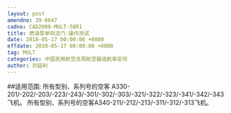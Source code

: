 ```yaml
---
layout: post
amendno: 39-6647
cadno: CAD2008-MULT-58R1
title: 燃油泵单向活门-操作测试
date: 2010-05-17 00:00:00 +0800
effdate: 2010-05-17 00:00:00 +0800
tag: MULT
categories: 中国民用航空总局航空器适航审定司
author: 刘延利
---
```


##适用范围:
所有型别、系列号的空客 A330-201/-202/-203/-223/-243/-301/-302/-303/-321/-322/-323/-341/-342/-343飞机。
所有型别、系列号的空客A340-211/-212/-213/-311/-312/-313飞机。

